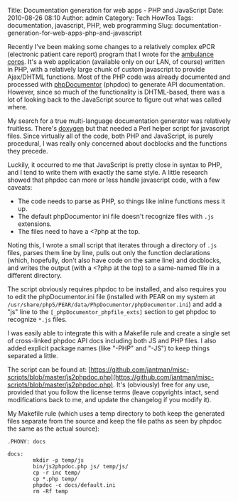 Title: Documentation generation for web apps - PHP and JavaScript
Date: 2010-08-26 08:10
Author: admin
Category: Tech HowTos
Tags: documentation, javascript, PHP, web programming
Slug: documentation-generation-for-web-apps-php-and-javascript

Recently I've been making some changes to a relatively complex ePCR
(electronic patient care report) program that I wrote for the [ambulance
corps](http://www.midlandparkambulance.com). It's a web application
(available only on our LAN, of course) written in PHP, with a relatively
large chunk of custom javascript to provide Ajax/DHTML functions. Most
of the PHP code was already documented and processed with
[phpDocumentor](http://www.phpdoc.org/) (phpdoc) to generate API
documentation. However, since so much of the functionality is
DHTML-based, there was a lot of looking back to the JavaScript source to
figure out what was called where.

My search for a true multi-language documentation generator was
relatively fruitless. There's
[doxygen](http://www.stack.nl/~dimitri/doxygen/) but that needed a Perl
helper script for javascript files. Since virtually all of the code,
both PHP and JavaScript, is purely procedural, I was really only
concerned about docblocks and the functions they precede.

Luckily, it occurred to me that JavaScript is pretty close in syntax to
PHP, and I tend to write them with exactly the same style. A little
research showed that phpdoc can more or less handle javascript code,
with a few caveats:

-   The code needs to parse as PHP, so things like inline functions mess
    it up.
-   The default phpDocumentor ini file doesn't recognize files with
    `.js` extensions.
-   The files need to have a <?php at the top.

Noting this, I wrote a small script that iterates through a directory of
`.js` files, parses them line by line, pulls out only the function
declarations (which, hopefully, don't also have code on the same line)
and docblocks, and writes the output (with a <?php at the top) to a
same-named file in a different directory.

The script obviously requires phpdoc to be installed, and also requires
you to edit the phpDocumentor.ini file (installed with PEAR on my system
at `/usr/share/php5/PEAR/data/PhpDocumentor/phpDocumentor.ini`) and add
a "js" line to the `[_phpDocumentor_phpfile_exts]` section to get phpdoc
to recognize `*.js` files.

I was easily able to integrate this with a Makefile rule and create a
single set of cross-linked phpdoc API docs including both JS and PHP
files. I also added explicit package names (like "-PHP" and "-JS") to
keep things separated a little.

The script can be found at:
[https://github.com/jantman/misc-scripts/blob/master/js2phpdoc.php](https://github.com/jantman/misc-scripts/blob/master/js2phpdoc.php).
It's (obviously) free for any use, provided that you follow the license
terms (leave copyrights intact, send modifications back to me, and
update the changelog if you modify it).

My Makefile rule (which uses a temp directory to both keep the generated
files separate from the source and keep the file paths as seen by phpdoc
the same as the actual source):

~~~~{.makefile}
.PHONY: docs

docs:
        mkdir -p temp/js
        bin/js2phpdoc.php js/ temp/js/
        cp -r inc temp/
        cp *.php temp/
        phpdoc -c docs/default.ini
        rm -Rf temp
~~~~
